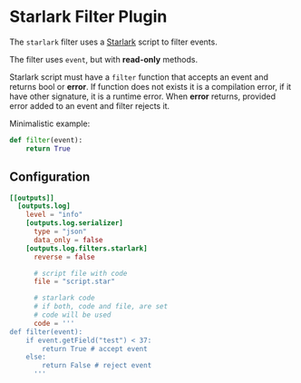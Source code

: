 # Starlark Filter Plugin
The `starlark` filter uses a [Starlark](../../common/starlark/README.md) script to filter events.

The filter uses `event`, but with **read-only** methods.

Starlark script must have a `filter` function that accepts an event and returns bool or **error**. If function does not exists it is a compilation error, if it have other signature, it is a runtime error. When **error** returns, provided error added to an event and filter rejects it.

Minimalistic example:
```python
def filter(event):
    return True
```

## Configuration
```toml
[[outputs]]
  [outputs.log]
    level = "info"
    [outputs.log.serializer]
      type = "json"
      data_only = false
    [outputs.log.filters.starlark]
      reverse = false

      # script file with code
      file = "script.star"

      # starlark code
      # if both, code and file, are set
      # code will be used
      code = '''
def filter(event):
    if event.getField("test") < 37:
        return True # accept event
    else:
        return False # reject event
      '''
```
